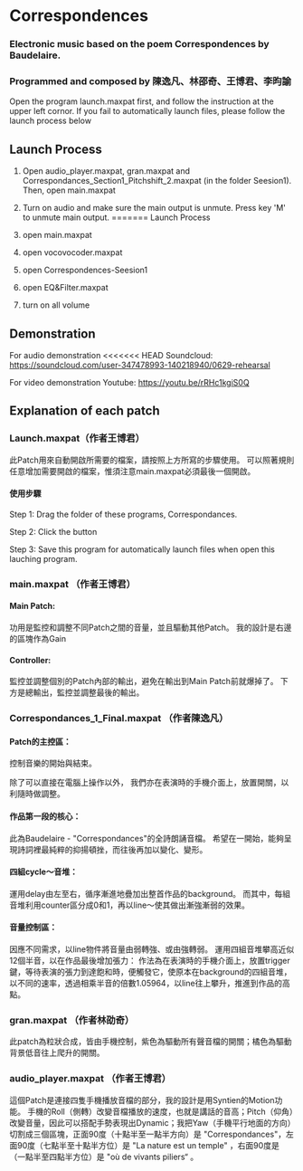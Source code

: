 # Correspondences

### Electronic music based on the poem Correspondences by Baudelaire.
### Programmed and composed by 陳逸凡、林邵奇、王博君、李昀諭


Open the program launch.maxpat first,
and follow the instruction at the upper left cornor.
If you fail to automatically launch files,
please follow the launch process below


## Launch Process

1. Open audio_player.maxpat, gran.maxpat and Correspondances_Section1_Pitchshift_2.maxpat (in the folder Seesion1). Then, open main.maxpat

2. Turn on audio and make sure the main output is unmute. Press key 'M' to unmute main output.
=======
Launch Process

1. open main.maxpat
2. open vocovocoder.maxpat
3. open Correspondences-Seesion1
4. open EQ&Filter.maxpat
5. turn on all volume



## Demonstration

For audio demonstration
<<<<<<< HEAD
Soundcloud: https://soundcloud.com/user-347478993-140218940/0629-rehearsal

For video demonstration
Youtube: https://youtu.be/rRHc1kgiS0Q



## Explanation of each patch


### Launch.maxpat（作者王博君）

此Patch用來自動開啟所需要的檔案，請按照上方所寫的步驟使用。
可以照著規則任意增加需要開啟的檔案，惟須注意main.maxpat必須最後一個開啟。

#### 使用步驟
Step 1: Drag the folder of these programs, Correspondances.

Step 2: Click the button

Step 3: Save this program for automatically launch files when open this lauching program.


### main.maxpat （作者王博君）

#### Main Patch:
功用是監控和調整不同Patch之間的音量，並且驅動其他Patch。
我的設計是右邊的區塊作為Gain 

#### Controller:
監控並調整個別的Patch內部的輸出，避免在輸出到Main Patch前就爆掉了。
下方是總輸出，監控並調整最後的輸出。


### Correspondances_1_Final.maxpat （作者陳逸凡）

#### Patch的主控區：

控制音樂的開始與結束。

除了可以直接在電腦上操作以外，
我們亦在表演時的手機介面上，放置開關，以利隨時做調整。

#### 作品第一段的核心：

此為Baudelaire - "Correspondances"的全詩朗誦音檔。
希望在一開始，能夠呈現詩詞裡最純粹的抑揚頓挫，而往後再加以變化、變形。

#### 四組cycle～音堆：

運用delay由左至右，循序漸進地疊加出整首作品的background。
而其中，每組音堆利用counter區分成0和1，再以line～使其做出漸強漸弱的效果。

#### 音量控制區：

因應不同需求，以line物件將音量由弱轉強、或由強轉弱。
運用四組音堆攀高近似12個半音，以在作品最後增加張力：
作法為在表演時的手機介面上，放置trigger鍵，等待表演的張力到達飽和時，便觸發它，使原本在background的四組音堆，以不同的速率，透過相乘半音的倍數1.05964，以line往上攀升，推進到作品的高點。


### gran.maxpat （作者林劭奇）

此patch為粒狀合成，皆由手機控制，紫色為驅動所有聲音檔的開關；橘色為驅動背景低音往上爬升的開關。


### audio_player.maxpat （作者王博君）

這個Patch是連接四隻手機播放音檔的部分，我的設計是用Syntien的Motion功能。
手機的Roll（側轉）改變音檔播放的速度，也就是講話的音高；Pitch（仰角）改變音量，因此可以搭配手勢表現出Dynamic；我把Yaw（手機平行地面的方向）切割成三個區塊，正面90度（十點半至一點半方向）是 "Correspondances"，左面90度（七點半至十點半方位）是 "La nature est un temple" ，右面90度是（一點半至四點半方位）是 "où de vivants piliers“ 。
